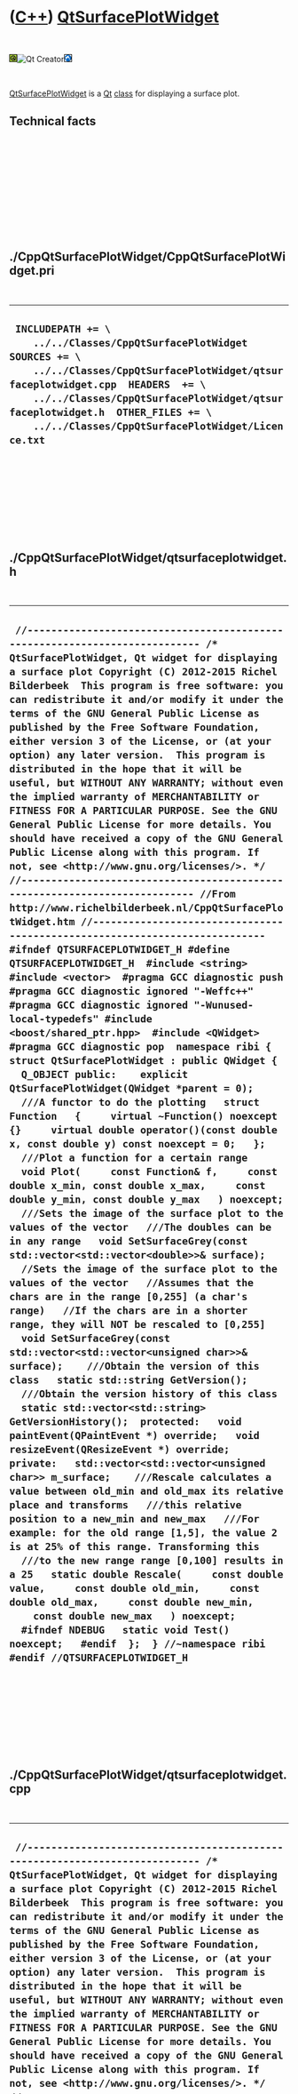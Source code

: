 



 

 

 

 

 

([C++](Cpp.htm)) [QtSurfacePlotWidget](CppQtSurfacePlotWidget.htm)
==================================================================

 

![Qt](PicQt.png)![Qt
Creator](PicQtCreator.png)![Lubuntu](PicLubuntu.png)

 

[QtSurfacePlotWidget](CppQtSurfacePlotWidget.htm) is a [Qt](CppQt.htm)
[class](CppClass.htm) for displaying a surface plot.

Technical facts
---------------

 

 

 

 

 

 

./CppQtSurfacePlotWidget/CppQtSurfacePlotWidget.pri
---------------------------------------------------

 

  --------------------------------------------------------------------------------------------------------------------------------------------------------------------------------------------------------------------------------------------------------------------------------------------------
  ` INCLUDEPATH += \     ../../Classes/CppQtSurfacePlotWidget  SOURCES += \     ../../Classes/CppQtSurfacePlotWidget/qtsurfaceplotwidget.cpp  HEADERS  += \     ../../Classes/CppQtSurfacePlotWidget/qtsurfaceplotwidget.h  OTHER_FILES += \     ../../Classes/CppQtSurfacePlotWidget/Licence.txt`
  --------------------------------------------------------------------------------------------------------------------------------------------------------------------------------------------------------------------------------------------------------------------------------------------------

 

 

 

 

 

./CppQtSurfacePlotWidget/qtsurfaceplotwidget.h
----------------------------------------------

 

  ---------------------------------------------------------------------------------------------------------------------------------------------------------------------------------------------------------------------------------------------------------------------------------------------------------------------------------------------------------------------------------------------------------------------------------------------------------------------------------------------------------------------------------------------------------------------------------------------------------------------------------------------------------------------------------------------------------------------------------------------------------------------------------------------------------------------------------------------------------------------------------------------------------------------------------------------------------------------------------------------------------------------------------------------------------------------------------------------------------------------------------------------------------------------------------------------------------------------------------------------------------------------------------------------------------------------------------------------------------------------------------------------------------------------------------------------------------------------------------------------------------------------------------------------------------------------------------------------------------------------------------------------------------------------------------------------------------------------------------------------------------------------------------------------------------------------------------------------------------------------------------------------------------------------------------------------------------------------------------------------------------------------------------------------------------------------------------------------------------------------------------------------------------------------------------------------------------------------------------------------------------------------------------------------------------------------------------------------------------------------------------------------------------------------------------------------------------------------------------------------------------------------------------------------------------------------------------------------------------------------------------------------------------------------------------------------------------------------------------------------------------------------------------------------------------------------------------------------------------------------------------------------------------------------------------------------------------------------------------------------------------------------------------------------------------------------------------------------------------------------------------------------------------------------------------------------------------------------------------------------------------------------------------------------------------------------------------------------
  ` //--------------------------------------------------------------------------- /* QtSurfacePlotWidget, Qt widget for displaying a surface plot Copyright (C) 2012-2015 Richel Bilderbeek  This program is free software: you can redistribute it and/or modify it under the terms of the GNU General Public License as published by the Free Software Foundation, either version 3 of the License, or (at your option) any later version.  This program is distributed in the hope that it will be useful, but WITHOUT ANY WARRANTY; without even the implied warranty of MERCHANTABILITY or FITNESS FOR A PARTICULAR PURPOSE. See the GNU General Public License for more details. You should have received a copy of the GNU General Public License along with this program. If not, see <http://www.gnu.org/licenses/>. */ //--------------------------------------------------------------------------- //From http://www.richelbilderbeek.nl/CppQtSurfacePlotWidget.htm //--------------------------------------------------------------------------- #ifndef QTSURFACEPLOTWIDGET_H #define QTSURFACEPLOTWIDGET_H  #include <string> #include <vector>  #pragma GCC diagnostic push #pragma GCC diagnostic ignored "-Weffc++" #pragma GCC diagnostic ignored "-Wunused-local-typedefs" #include <boost/shared_ptr.hpp>  #include <QWidget> #pragma GCC diagnostic pop  namespace ribi {  struct QtSurfacePlotWidget : public QWidget {   Q_OBJECT public:    explicit QtSurfacePlotWidget(QWidget *parent = 0);    ///A functor to do the plotting   struct Function   {     virtual ~Function() noexcept {}     virtual double operator()(const double x, const double y) const noexcept = 0;   };    ///Plot a function for a certain range   void Plot(     const Function& f,     const double x_min, const double x_max,     const double y_min, const double y_max   ) noexcept;    ///Sets the image of the surface plot to the values of the vector   ///The doubles can be in any range   void SetSurfaceGrey(const std::vector<std::vector<double>>& surface);    //Sets the image of the surface plot to the values of the vector   //Assumes that the chars are in the range [0,255] (a char's range)   //If the chars are in a shorter range, they will NOT be rescaled to [0,255]   void SetSurfaceGrey(const std::vector<std::vector<unsigned char>>& surface);    ///Obtain the version of this class   static std::string GetVersion();    ///Obtain the version history of this class   static std::vector<std::string> GetVersionHistory();  protected:   void paintEvent(QPaintEvent *) override;   void resizeEvent(QResizeEvent *) override;  private:   std::vector<std::vector<unsigned char>> m_surface;    ///Rescale calculates a value between old_min and old_max its relative place and transforms   ///this relative position to a new_min and new_max   ///For example: for the old range [1,5], the value 2 is at 25% of this range. Transforming this   ///to the new range range [0,100] results in a 25   static double Rescale(     const double value,     const double old_min,     const double old_max,     const double new_min,     const double new_max   ) noexcept;    #ifndef NDEBUG   static void Test() noexcept;   #endif  };  } //~namespace ribi  #endif //QTSURFACEPLOTWIDGET_H`
  ---------------------------------------------------------------------------------------------------------------------------------------------------------------------------------------------------------------------------------------------------------------------------------------------------------------------------------------------------------------------------------------------------------------------------------------------------------------------------------------------------------------------------------------------------------------------------------------------------------------------------------------------------------------------------------------------------------------------------------------------------------------------------------------------------------------------------------------------------------------------------------------------------------------------------------------------------------------------------------------------------------------------------------------------------------------------------------------------------------------------------------------------------------------------------------------------------------------------------------------------------------------------------------------------------------------------------------------------------------------------------------------------------------------------------------------------------------------------------------------------------------------------------------------------------------------------------------------------------------------------------------------------------------------------------------------------------------------------------------------------------------------------------------------------------------------------------------------------------------------------------------------------------------------------------------------------------------------------------------------------------------------------------------------------------------------------------------------------------------------------------------------------------------------------------------------------------------------------------------------------------------------------------------------------------------------------------------------------------------------------------------------------------------------------------------------------------------------------------------------------------------------------------------------------------------------------------------------------------------------------------------------------------------------------------------------------------------------------------------------------------------------------------------------------------------------------------------------------------------------------------------------------------------------------------------------------------------------------------------------------------------------------------------------------------------------------------------------------------------------------------------------------------------------------------------------------------------------------------------------------------------------------------------------------------------------------------------------------

 

 

 

 

 

./CppQtSurfacePlotWidget/qtsurfaceplotwidget.cpp
------------------------------------------------

 

  -----------------------------------------------------------------------------------------------------------------------------------------------------------------------------------------------------------------------------------------------------------------------------------------------------------------------------------------------------------------------------------------------------------------------------------------------------------------------------------------------------------------------------------------------------------------------------------------------------------------------------------------------------------------------------------------------------------------------------------------------------------------------------------------------------------------------------------------------------------------------------------------------------------------------------------------------------------------------------------------------------------------------------------------------------------------------------------------------------------------------------------------------------------------------------------------------------------------------------------------------------------------------------------------------------------------------------------------------------------------------------------------------------------------------------------------------------------------------------------------------------------------------------------------------------------------------------------------------------------------------------------------------------------------------------------------------------------------------------------------------------------------------------------------------------------------------------------------------------------------------------------------------------------------------------------------------------------------------------------------------------------------------------------------------------------------------------------------------------------------------------------------------------------------------------------------------------------------------------------------------------------------------------------------------------------------------------------------------------------------------------------------------------------------------------------------------------------------------------------------------------------------------------------------------------------------------------------------------------------------------------------------------------------------------------------------------------------------------------------------------------------------------------------------------------------------------------------------------------------------------------------------------------------------------------------------------------------------------------------------------------------------------------------------------------------------------------------------------------------------------------------------------------------------------------------------------------------------------------------------------------------------------------------------------------------------------------------------------------------------------------------------------------------------------------------------------------------------------------------------------------------------------------------------------------------------------------------------------------------------------------------------------------------------------------------------------------------------------------------------------------------------------------------------------------------------------------------------------------------------------------------------------------------------------------------------------------------------------------------------------------------------------------------------------------------------------------------------------------------------------------------------------------------------------------------------------------------------------------------------------------------------------------------------------------------------------------------------------------------------------------------------------------------------------------------------------------------------------------------------------------------------------------------------------------------------------------------------------------------------------------------------------------------------------------------------------------------------------------------------------------------------------------------------------------------------------------------------------------------------------------------------------------------------------------------------------------------------------------------------------------------------------------------------------------------------------------------------------------------------------------------------------------------------------------------------------------------------------------------------------------------------------------------------------------------------------------------------------------------------------------------------------------------------------------------------------------------------------------------------------------------------------------------------------------------------------------------------------------------------------------------------------------------------------------------------------------------------------------------------------------------------------------------------------------------------------------------------------------------------------------------------------------------------------------------------------------------------------------------------------------------------------------------------------------------------------------------------------------------------------------------------------------------------------------------------------------------------------------------------------------------------------------------------------------------------------------------------------------------------------------------------------------------------------------------------------------------------------------------------------------------------------------------------------------------------------------------------------------------------------------------
  ` //--------------------------------------------------------------------------- /* QtSurfacePlotWidget, Qt widget for displaying a surface plot Copyright (C) 2012-2015 Richel Bilderbeek  This program is free software: you can redistribute it and/or modify it under the terms of the GNU General Public License as published by the Free Software Foundation, either version 3 of the License, or (at your option) any later version.  This program is distributed in the hope that it will be useful, but WITHOUT ANY WARRANTY; without even the implied warranty of MERCHANTABILITY or FITNESS FOR A PARTICULAR PURPOSE. See the GNU General Public License for more details. You should have received a copy of the GNU General Public License along with this program. If not, see <http://www.gnu.org/licenses/>. */ //--------------------------------------------------------------------------- //From http://www.richelbilderbeek.nl/CppQtSurfacePlotWidget.htm //--------------------------------------------------------------------------- #include <algorithm> #include <cassert> #include <vector>  #pragma GCC diagnostic push #pragma GCC diagnostic ignored "-Weffc++" #pragma GCC diagnostic ignored "-Wunused-local-typedefs" #pragma GCC diagnostic ignored "-Wunused-but-set-parameter" #include <QPainter>  #include "testtimer.h" #include "qtsurfaceplotwidget.h" #include "trace.h" #pragma GCC diagnostic pop  ribi::QtSurfacePlotWidget::QtSurfacePlotWidget(QWidget *parent)   : QWidget(parent),     m_surface{} {   #ifndef NDEBUG   Test();   #endif    std::vector<std::vector<unsigned char>> v(128,std::vector<unsigned char>(128));   for(int y=0; y!=128; ++y)   {     for (int x=0; x!=128; ++x)     {       v[y][x] = x + y;     }   }   SetSurfaceGrey(v); }  std::string ribi::QtSurfacePlotWidget::GetVersion() {   return "1.1"; }  std::vector<std::string> ribi::QtSurfacePlotWidget::GetVersionHistory() {   return {     "2012-07-14: version 1.0: initial version",     "2014-07-08: version 1.1: added use of Function functor"   }; }  void ribi::QtSurfacePlotWidget::paintEvent(QPaintEvent *) {   QPainter painter(this);   assert(!m_surface.empty());   const int maxy = m_surface.size();   assert(maxy > 0);   const int maxx = m_surface[0].size();   assert(maxx > 0);   QImage image (maxx,maxy,QImage::Format::Format_RGB32);    for (int y=0; y!=maxy; ++y)   {     std::vector<unsigned char>& line = m_surface[y];     for (int x=0; x!=maxx; ++x)     {       assert(x < static_cast<int>(line.size()));       const unsigned char grey = line[x];       image.setPixel(x,y,qRgb(grey,grey,grey));     }   }   painter.drawPixmap(0,0,this->width(),this->height(),QPixmap::fromImage(image));  }   void ribi::QtSurfacePlotWidget::Plot(   const Function& f,   const double x_min, const double x_max,   const double y_min, const double y_max ) noexcept {   assert(x_min < x_max);   assert(y_min < y_max);   //Evaluate the function in a 2D std::vector   const int n_rows = height();   const int n_cols = width();   std::vector<std::vector<double>> v(n_rows,std::vector<double>(n_cols,0.0));   const double n_rows_d = static_cast<double>(n_rows);   const double n_cols_d = static_cast<double>(n_cols);    for (int y = 0; y!=n_rows; ++y)   {     const double yD = static_cast<double>(y);     const double y_scaled = Rescale(yD,0.0,n_rows_d,y_min,y_max);     for (int x = 0; x!=n_cols; ++x)     {       const double xD = static_cast<double>(x);       const double x_scaled = Rescale(xD,0.0,n_cols_d,x_min,x_max);       const double z = f(x_scaled,y_scaled);       v[y][x] = z;     }   }   //Plot the 2D std::vector   SetSurfaceGrey(v); }   double ribi::QtSurfacePlotWidget::Rescale(   const double value,   const double old_min,   const double old_max,   const double new_min,   const double new_max) noexcept {   assert(value >= old_min);   assert(value <= old_max);   const double old_distance = old_max - old_min;   //At which relative distance is value on old_min to old_max ?   const double distance = (value - old_min) / old_distance;   assert(distance >= 0.0);   assert(distance <= 1.0);   const double new_distance = new_max - new_min;   const double new_value = new_min + (distance * new_distance);   assert(new_value >= new_min);   assert(new_value <= new_max);   return new_value; }  void ribi::QtSurfacePlotWidget::resizeEvent(QResizeEvent *) {   this->repaint(); }  void ribi::QtSurfacePlotWidget::SetSurfaceGrey(const std::vector<std::vector<double>>& v) {   //Get the size   const int maxx = v[0].size();   const int maxy = v.size();   //Minimum and maximum are not given, so these need to be calculated   double min_val = *(std::min_element(v[0].begin(),v[0].end()));   double max_val = *(std::max_element(v[0].begin(),v[0].end()));   for (int y=1; y!=maxy; ++y) //1, because 0 gets know the lines above   {     const double local_min_val = *(std::min_element(v[y].begin(),v[y].end()));     const double local_max_val = *(std::max_element(v[y].begin(),v[y].end()));     if (local_min_val < min_val) min_val = local_min_val;     if (local_max_val > max_val) max_val = local_max_val;   }   //Create a black surface of type unsigned char   std::vector<std::vector<unsigned char>> w(maxy,std::vector<unsigned char>(maxx,0));   if (min_val == max_val)   {     //Keep black surface in w black   }   else   {     for (int y=0; y!=maxy; ++y)     {       const std::vector<double>& line_in = v[y];       std::vector<unsigned char>& line_out = w[y];       for (int x=0; x!=maxx; ++x)       {         assert(min_val != max_val);         assert(min_val < max_val);         assert(x < static_cast<int>(line_in.size()));         const double grey_double = (line_in[x] - min_val) / (max_val - min_val);         assert(grey_double >= 0.0 && grey_double <= 1.0);         const unsigned char grey = grey_double * 255.0;         assert(x < static_cast<int>(line_out.size()));         line_out[x] = grey;       }     }   }   SetSurfaceGrey(w); }  void ribi::QtSurfacePlotWidget::SetSurfaceGrey(const std::vector<std::vector<unsigned char>>& surface) {   m_surface = surface;   this->repaint(); }  #ifndef NDEBUG void ribi::QtSurfacePlotWidget::Test() noexcept {   {     static bool is_tested{false};     if (is_tested) return;     is_tested = true;   }   const TestTimer test_timer(__func__,__FILE__,1.0);   assert(Rescale(2.0,1.0,5.0,0.0,100.0) >= 24.9999 && Rescale(2.0,1.0,5.0,0.0,100.0) < 25.0001); } #endif`
  -----------------------------------------------------------------------------------------------------------------------------------------------------------------------------------------------------------------------------------------------------------------------------------------------------------------------------------------------------------------------------------------------------------------------------------------------------------------------------------------------------------------------------------------------------------------------------------------------------------------------------------------------------------------------------------------------------------------------------------------------------------------------------------------------------------------------------------------------------------------------------------------------------------------------------------------------------------------------------------------------------------------------------------------------------------------------------------------------------------------------------------------------------------------------------------------------------------------------------------------------------------------------------------------------------------------------------------------------------------------------------------------------------------------------------------------------------------------------------------------------------------------------------------------------------------------------------------------------------------------------------------------------------------------------------------------------------------------------------------------------------------------------------------------------------------------------------------------------------------------------------------------------------------------------------------------------------------------------------------------------------------------------------------------------------------------------------------------------------------------------------------------------------------------------------------------------------------------------------------------------------------------------------------------------------------------------------------------------------------------------------------------------------------------------------------------------------------------------------------------------------------------------------------------------------------------------------------------------------------------------------------------------------------------------------------------------------------------------------------------------------------------------------------------------------------------------------------------------------------------------------------------------------------------------------------------------------------------------------------------------------------------------------------------------------------------------------------------------------------------------------------------------------------------------------------------------------------------------------------------------------------------------------------------------------------------------------------------------------------------------------------------------------------------------------------------------------------------------------------------------------------------------------------------------------------------------------------------------------------------------------------------------------------------------------------------------------------------------------------------------------------------------------------------------------------------------------------------------------------------------------------------------------------------------------------------------------------------------------------------------------------------------------------------------------------------------------------------------------------------------------------------------------------------------------------------------------------------------------------------------------------------------------------------------------------------------------------------------------------------------------------------------------------------------------------------------------------------------------------------------------------------------------------------------------------------------------------------------------------------------------------------------------------------------------------------------------------------------------------------------------------------------------------------------------------------------------------------------------------------------------------------------------------------------------------------------------------------------------------------------------------------------------------------------------------------------------------------------------------------------------------------------------------------------------------------------------------------------------------------------------------------------------------------------------------------------------------------------------------------------------------------------------------------------------------------------------------------------------------------------------------------------------------------------------------------------------------------------------------------------------------------------------------------------------------------------------------------------------------------------------------------------------------------------------------------------------------------------------------------------------------------------------------------------------------------------------------------------------------------------------------------------------------------------------------------------------------------------------------------------------------------------------------------------------------------------------------------------------------------------------------------------------------------------------------------------------------------------------------------------------------------------------------------------------------------------------------------------------------------------------------------------------------------------------------------------------------------------------------------------------------

 

 

 

 

 





 

[![Valid XHTML 1.0 Strict](valid-xhtml10.png){width="88"
height="31"}](http://validator.w3.org/check?uri=referer)

This page has been created by the [tool](Tools.htm)
[CodeToHtml](ToolCodeToHtml.htm)
